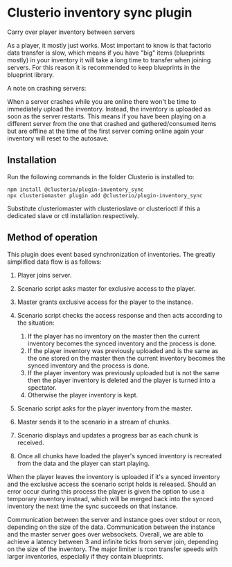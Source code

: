 # Clusterio inventory sync plugin

Carry over player inventory between servers

As a player, it mostly just works. Most important to know is that factorio data transfer is slow, which means if you have "big" items (blueprints mostly) in your inventory it will take a long time to transfer when joining servers. For this reason it is recommended to keep blueprints in the blueprint library.

A note on crashing servers:

When a server crashes while you are online there won't be time to immediately upload the inventory. Instead, the inventory is uploaded as soon as the server restarts. This means if you have been playing on a different server from the one that crashed and gathered/consumed items but are offline at the time of the first server coming online again your inventory will reset to the autosave.

## Installation

Run the following commands in the folder Clusterio is installed to:

    npm install @clusterio/plugin-inventory_sync
    npx clusteriomaster plugin add @clusterio/plugin-inventory_sync

Substitute clusteriomaster with clusterioslave or clusterioctl if this a dedicated slave or ctl installation respectively.

## Method of operation

This plugin does event based synchronization of inventories.
The greatly simplified data flow is as follows:

1. Player joins server.
2. Scenario script asks master for exclusive access to the player.
3. Master grants exclusive access for the player to the instance.
4. Scenario script checks the access response and then acts according to the situation:

    1. If the player has no inventory on the master then the current inventory becomes the synced inventory and the process is done.
    2. If the player inventory was previously uploaded and is the same as the one stored on the master then the current inventory becomes the synced inventory and the process is done.
    3. If the player inventory was previously uploaded but is not the same then the player inventory is deleted and the player is turned into a spectator.
    4. Otherwise the player inventory is kept.

5. Scenario script asks for the player inventory from the master.
6. Master sends it to the scenario in a stream of chunks.
7. Scenario displays and updates a progress bar as each chunk is received.
8. Once all chunks have loaded the player's synced inventory is recreated from the data and the player can start playing.

When the player leaves the inventory is uploaded if it's a synced inventory and the exclusive access the scenario script holds is released.
Should an error occur during this process the player is given the option to use a temporary inventory instead, which will be merged back into the synced inventory the next time the sync succeeds on that instance.

Communication between the server and instance goes over stdout or rcon, depending on the size of the data.
Communication between the instance and the master server goes over websockets.
Overall, we are able to achieve a latency between 3 and infinite ticks from server join, depending on the size of the inventory. The major limiter is rcon transfer speeds with larger inventories, especially if they contain blueprints.
